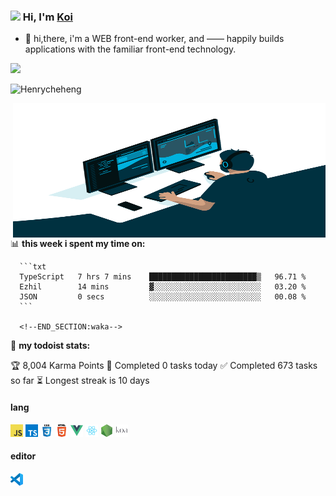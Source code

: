 ### <img src="https://camo.githubusercontent.com/8653492b3ab0c46cc580ad293f0555880ecf8ac82f0a761f17af1335e85e4de6/68747470733a2f2f71706c7573706963747572652e6f73732d636e2d6265696a696e672e616c6979756e63732e636f6d2f364c6a6a51412f48692e676966" height="20"> Hi, I'm [Koi](https://juejin.cn/user/1284683727647950)

- 🤔 hi,there, i'm a WEB front-end worker, and —— happily builds applications with the familiar front-end technology.

<div>
   <img src="https://github-readme-stats.vercel.app/api/top-langs/?username=Henrycheheng&layout=compact&hide_border=true&card_width=250&card_height=160">
   <p > <img src="https://github-readme-stats.vercel.app/api?username=Henrycheheng&show_icons=true&theme=gotham&card_width=250&card_height=160" alt="Henrycheheng" />   
</div>

<img align="right" alt="GIF" src="https://github.com/Henrycheheng/Henrycheheng/blob/main/code.gif?raw=true" width="500" height="215" padding="100" />
   
📊 **this week i spent my time on:**
      <!--START_SECTION:waka-->
      
      ```txt
      TypeScript   7 hrs 7 mins    ████████████████████████▒   96.71 %
      Ezhil        14 mins         ▓░░░░░░░░░░░░░░░░░░░░░░░░   03.20 %
      JSON         0 secs          ░░░░░░░░░░░░░░░░░░░░░░░░░   00.08 %
      ```
      
      <!--END_SECTION:waka-->

🚧 **my todoist stats:**
<!-- TODO-IST:START -->
🏆  8,004 Karma Points
🌸  Completed 0 tasks today
✅  Completed 673 tasks so far
⏳  Longest streak is 10 days
<!-- TODO-IST:END -->

#### lang

<div algin="left">
<code><img height="20" src="https://raw.githubusercontent.com/github/explore/80688e429a7d4ef2fca1e82350fe8e3517d3494d/topics/javascript/javascript.png"></code>
<code><img height="20" src="https://raw.githubusercontent.com/github/explore/80688e429a7d4ef2fca1e82350fe8e3517d3494d/topics/typescript/typescript.png"></code>
<code><img height="20" src="https://raw.githubusercontent.com/github/explore/80688e429a7d4ef2fca1e82350fe8e3517d3494d/topics/css/css.png"></code>
<code><img height="20" src="https://raw.githubusercontent.com/github/explore/80688e429a7d4ef2fca1e82350fe8e3517d3494d/topics/html/html.png"></code>
<code><img height="20" src="https://raw.githubusercontent.com/github/explore/80688e429a7d4ef2fca1e82350fe8e3517d3494d/topics/vue/vue.png"></code>
<code><img height="20" src="https://raw.githubusercontent.com/github/explore/80688e429a7d4ef2fca1e82350fe8e3517d3494d/topics/react/react.png"></code>
<code><img height="20" src="https://raw.githubusercontent.com/github/explore/80688e429a7d4ef2fca1e82350fe8e3517d3494d/topics/nodejs/nodejs.png"></code>
<code><img height="20" src="https://raw.githubusercontent.com/github/explore/80688e429a7d4ef2fca1e82350fe8e3517d3494d/topics/koa/koa.png"></code>
</div>

#### editor

<code><img height="20" src="https://raw.githubusercontent.com/github/explore/80688e429a7d4ef2fca1e82350fe8e3517d3494d/topics/visual-studio-code/visual-studio-code.png"></code>
